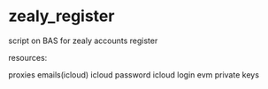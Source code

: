 # zealy_register
script on BAS for zealy accounts register

resources:

proxies
emails(icloud)
icloud password
icloud login
evm private keys
